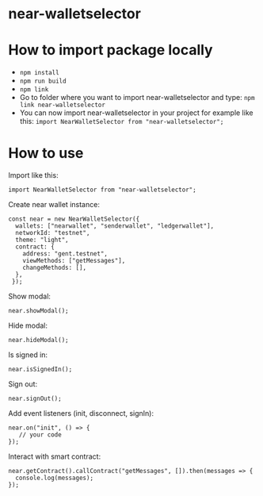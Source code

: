 # near-walletselector

# How to import package locally

- `npm install`
- `npm run build`
- `npm link`
- Go to folder where you want to import near-walletselector and type: `npm link near-walletselector`
- You can now import near-walletselector in your project for example like this: `import NearWalletSelector from "near-walletselector";`

# How to use

Import like this:

```
import NearWalletSelector from "near-walletselector";
```

Create near wallet instance:

```
const near = new NearWalletSelector({
  wallets: ["nearwallet", "senderwallet", "ledgerwallet"],
  networkId: "testnet",
  theme: "light",
  contract: {
    address: "gent.testnet",
    viewMethods: ["getMessages"],
    changeMethods: [],
  },
 });
```

Show modal:

```
near.showModal();
```

Hide modal:

```
near.hideModal();
```

Is signed in:

```
near.isSignedIn();
```

Sign out:

```
near.signOut();
```

Add event listeners (init, disconnect, signIn):

```
near.on("init", () => {
   // your code
});
```

Interact with smart contract:

```
near.getContract().callContract("getMessages", []).then(messages => {
  console.log(messages);
});
```
